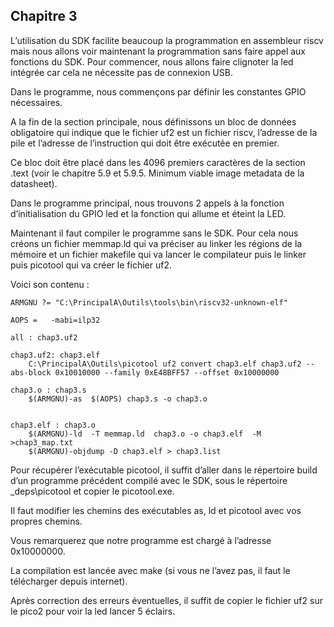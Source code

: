 ## Chapitre 3 
L’utilisation du SDK facilite beaucoup la programmation en assembleur riscv mais nous allons voir maintenant la programmation sans faire appel aux fonctions du SDK.
Pour commencer, nous allons faire clignoter la led intégrée car cela ne nécessite pas de connexion USB.


Dans le programme, nous commençons par définir les constantes GPIO nécessaires.

A la fin de la section principale, nous définissons un bloc de données obligatoire qui indique que le fichier uf2 est un fichier riscv, l’adresse de la pile et l’adresse de l’instruction qui doit être exécutée en premier. 

Ce bloc doit être placé dans les 4096 premiers caractères de la section .text 
(voir le chapitre 5.9 et 5.9.5. Minimum viable image metadata de la datasheet).

Dans le programme principal, nous trouvons 2 appels à la fonction d’initialisation du GPIO led et la fonction qui allume et éteint la LED.

Maintenant il faut compiler le programme sans le SDK. Pour cela nous créons un fichier memmap.ld qui va préciser au linker les régions de la mémoire et un fichier makefile qui va lancer le compilateur puis le linker puis picotool qui va créer le fichier uf2.

Voici son contenu :
```
ARMGNU ?= "C:\PrincipalA\Outils\tools\bin\riscv32-unknown-elf"

AOPS =   -mabi=ilp32

all : chap3.uf2

chap3.uf2: chap3.elf
	C:\PrincipalA\Outils\picotool uf2 convert chap3.elf chap3.uf2 --abs-block 0x10010000 --family 0xE48BFF57 --offset 0x10000000
    
chap3.o : chap3.s 
	$(ARMGNU)-as  $(AOPS) chap3.s -o chap3.o
    
    
chap3.elf : chap3.o  
	$(ARMGNU)-ld  -T memmap.ld  chap3.o -o chap3.elf  -M >chap3_map.txt
	$(ARMGNU)-objdump -D chap3.elf > chap3.list
```

Pour récupérer l’exécutable picotool, il suffit d’aller dans le répertoire build d’un programme précédent compilé avec le SDK, sous le répertoire \_deps\picotool et copier le picotool.exe.

Il faut modifier les chemins des exécutables as, ld et picotool avec vos propres chemins. 

Vous remarquerez que notre programme est chargé à l’adresse 0x10000000.

La compilation est lancée avec make (si vous ne l’avez pas, il faut le  télécharger depuis internet).

Après correction des erreurs éventuelles, il suffit de copier le fichier uf2 sur le pico2 pour voir la led lancer 5 éclairs.
